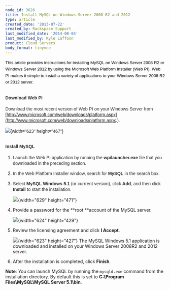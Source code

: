 ```yaml
---
node_id: 3626
title: Install MySQL on Windows Server 2008 R2 and 2012
type: article
created_date: '2013-07-22'
created_by: Rackspace Support
last_modified_date: '2014-08-04'
last_modified_by: Kyle Laffoon
product: Cloud Servers
body_format: tinymce
---
```


<span
style="color: #292929; font-family: Arial; font-size: 14px; line-height: 18px;"><span
style="line-height: 20.50347328186035px; color: #000000; font-family: 'Lucida Grande', 'Lucida Sans Unicode', sans-serif; font-size: 13.333333969116211px;">This
article provides instructions for installing MySQL on Windows Server
2008 R2 or Windows Server 2012 by using the Microsoft Web Platform
Installer (Web PI). Web PI makes it simple to install a variety of
applications to your Windows Server 2008 R2 or 2012
server. </span></span>

**<span style="color: #292929; font-family: Arial; font-size: 14px; line-height: 18px;">Download Web PI</span>**
----------------------------------------------------------------------------------------------------------------

<span
style="color: #292929; font-family: Arial; font-size: 14px; line-height: 18px;">Download
the most recent version of Web PI on your Windows Server from
[http://www.microsoft.com/web/downloads/platform.aspx](http://www.microsoft.com/web/downloads/platform.aspx.).
</span>

<span
style="color: #292929; font-family: Arial; font-size: 14px; line-height: 18px;">![](https://8026b2e3760e2433679c-fffceaebb8c6ee053c935e8915a3fbe7.ssl.cf2.rackcdn.com/field/image/pi_download.png){width="623"
height="467"}</span>

**<span style="color: #292929; font-family: Arial; font-size: 14px; line-height: 18px;">Install MySQL </span>**
---------------------------------------------------------------------------------------------------------------

1.  <span
    style="color: #292929; font-family: Arial; font-size: 14px; line-height: 18px;">Launch
    the Web PI application by running the **wpilauncher.exe** file that
    you downloaded in the preceding  section.</span>
2.  <span
    style="color: #292929; font-family: Arial; font-size: 14px; line-height: 18px;">
    In the Web Platform Installer window, search for **MySQL** in the
    search box. </span>
3.  <span
    style="color: #292929; font-family: Arial; font-size: 14px; line-height: 18px;">Select
    **MySQL Windows 5.1** (or currrent version), click **Add**, and then
    click **Install** to start the installation.
    </span>

    ![](https://8026b2e3760e2433679c-fffceaebb8c6ee053c935e8915a3fbe7.ssl.cf2.rackcdn.com/field/image/install.png){width="629"
    height="471"}

4.  Provide a password for the **root **account of the MySQL server.

    ![](https://8026b2e3760e2433679c-fffceaebb8c6ee053c935e8915a3fbe7.ssl.cf2.rackcdn.com/field/image/password.png){width="624"
    height="429"}

5.  Review the licensing agreement and click **I Accept**.

    ![](https://8026b2e3760e2433679c-fffceaebb8c6ee053c935e8915a3fbe7.ssl.cf2.rackcdn.com/field/image/license.png){width="623"
    height="427"}
    The MySQL Windows 5.1 application is downloaded and installed on
    your Windows Server 2008R2 and 2012 server.

6.  After the installation is completed, click **Finish**.

**Note**: You can launch MySQL by running the `mysqld.exe` command from
the installation directory. By default this is set to **C:\\Program
Files\\MySQL\\MySQL Server 5.1\\bin**.

